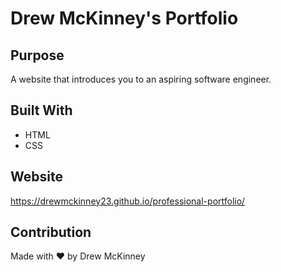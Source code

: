 # Drew McKinney's Portfolio

## Purpose
A website that introduces you to an aspiring software engineer.

## Built With
* HTML
* CSS

## Website
https://drewmckinney23.github.io/professional-portfolio/

## Contribution
Made with ❤️ by Drew McKinney
